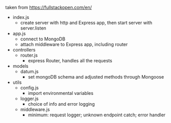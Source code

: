 taken from https://fullstackopen.com/en/

- index.js
	- create server with http and Express app, then start server with server.listen
- app.js
	- connect to MongoDB
	- attach middleware to Express app, including router
- controllers
	- router.js
		- express Router, handles all the requests
- models
	- datum.js
		- set mongoDB schema and adjusted methods through Mongoose
- utils
	- config.js
		- import environmental variables
	- logger.js
		- choice of info and error logging
	- middleware.js
		- minimum: request logger; unknown endpoint catch; error handler
